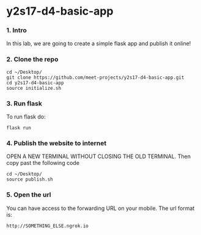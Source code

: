 # y2s17-d4-basic-app

### 1. Intro
In this lab, we are going to create a simple flask app and publish it online!

### 2. Clone the repo

```
cd ~/Desktop/
git clone https://github.com/meet-projects/y2s17-d4-basic-app.git
cd y2s17-d4-basic-app
source initialize.sh
```

### 3. Run flask

To run flask do:
```
flask run
```

### 4. Publish the website to internet

OPEN A NEW TERMINAL WITHOUT CLOSING THE OLD TERMINAL.
Then copy past the following code

```
cd ~/Desktop/
source publish.sh
```

### 5. Open the url

You can have access to the forwarding URL on your mobile.
The url format is:
```
http://SOMETHING_ELSE.ngrok.io
```
